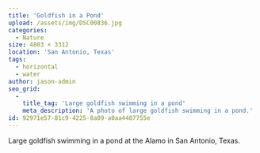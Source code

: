 ```yaml
---
title: 'Goldfish in a Pond'
upload: /assets/img/DSC00836.jpg
categories:
  - Nature
size: 4803 × 3312
location: 'San Antonio, Texas'
tags:
  - horizontal
  - water
author: jason-admin
seo_grid:
  -
    title_tag: 'Large goldfish swimming in a pond'
    meta_description: 'A photo of large goldfish swimming in a pond.'
id: 92971e57-81c9-4225-8a09-a0aa4487755e
---
```

Large goldfish swimming in a pond at the Alamo in San Antonio, Texas.